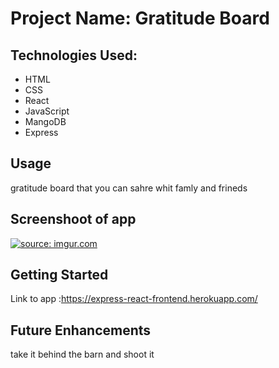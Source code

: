 # Project Name: Gratitude Board

## Technologies Used:
- HTML 
- CSS 
- React
- JavaScript
- MangoDB
- Express
## Usage
gratitude board that you can sahre whit famly and frineds 

## Screenshoot of app 

<a href="https://i.imgur.com/tVaWRl5.png"><img src="https://i.imgur.com/tVaWRl5.png" title="source: imgur.com" /></a>

## Getting Started
Link to app :https://express-react-frontend.herokuapp.com/

## Future Enhancements
take it behind the barn and shoot it
